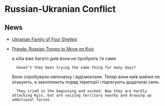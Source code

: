 # Russian-Ukranian Conflict

## News

- [Ukranian Family of Four Shelled](http://web.archive.org/web/20220307005817/https://www.nytimes.com/2022/03/06/world/europe/ukrainian-family-killed-war.html)

- [Pravda: Russian Troops to Move on Kyiv](https://www.pravda.com.ua/eng/news/2022/03/6/7328917/)

    а хіба вже багато днів вони не пробують те саме

        haven't they been trying the same thing for many days?

    Вони спробували напочатку і відсмоктали. Тепер вони київ майже не атакують, а захоплюють поряд території і підтягують додаткові сили.

        They tried in the beginning and sucked. Now they are hardly attacking Kyiv, but are seizing territory nearby and drawing up additional forces.